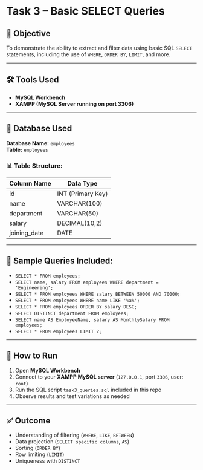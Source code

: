 # Task 3 – Basic SELECT Queries

## 🎯 Objective
To demonstrate the ability to extract and filter data using basic SQL `SELECT` statements, including the use of `WHERE`, `ORDER BY`, `LIMIT`, and more.

---

## 🛠 Tools Used
- **MySQL Workbench**
- **XAMPP (MySQL Server running on port 3306)**

---

## 📂 Database Used
**Database Name:** `employees`  
**Table:** `employees`

### 📊 Table Structure:
| Column Name   | Data Type     |
|---------------|---------------|
| id            | INT (Primary Key) |
| name          | VARCHAR(100)  |
| department    | VARCHAR(50)   |
| salary        | DECIMAL(10,2) |
| joining_date  | DATE          |

---

## 🔢 Sample Queries Included:
- `SELECT * FROM employees;`
- `SELECT name, salary FROM employees WHERE department = 'Engineering';`
- `SELECT * FROM employees WHERE salary BETWEEN 50000 AND 70000;`
- `SELECT * FROM employees WHERE name LIKE '%a%';`
- `SELECT * FROM employees ORDER BY salary DESC;`
- `SELECT DISTINCT department FROM employees;`
- `SELECT name AS EmployeeName, salary AS MonthlySalary FROM employees;`
- `SELECT * FROM employees LIMIT 2;`

---

## 📌 How to Run
1. Open **MySQL Workbench**
2. Connect to your **XAMPP MySQL server** (`127.0.0.1`, port `3306`, user: `root`)
3. Run the SQL script `task3_queries.sql` included in this repo
4. Observe results and test variations as needed

---

## ✅ Outcome
- Understanding of filtering (`WHERE`, `LIKE`, `BETWEEN`)
- Data projection (`SELECT specific columns`, `AS`)
- Sorting (`ORDER BY`)
- Row limiting (`LIMIT`)
- Uniqueness with `DISTINCT`
